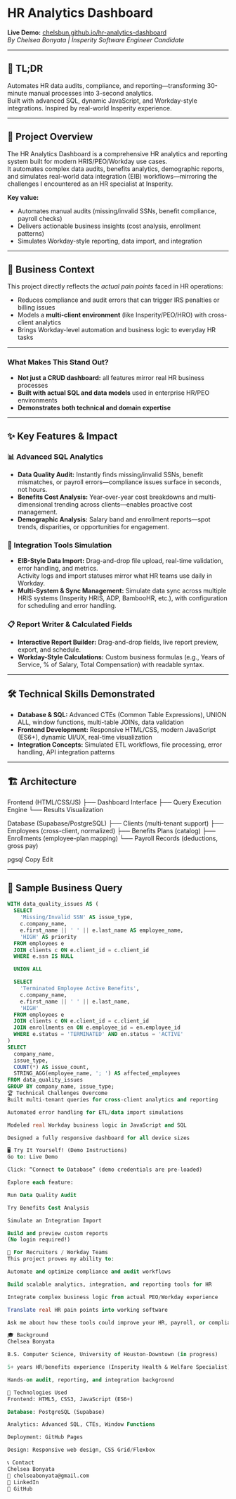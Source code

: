 # HR Analytics Dashboard

**Live Demo:** [chelsbun.github.io/hr-analytics-dashboard](https://chelsbun.github.io/hr-analytics-dashboard)  
*By Chelsea Bonyata | Insperity Software Engineer Candidate*

---

## 🚀 TL;DR

Automates HR data audits, compliance, and reporting—transforming 30-minute manual processes into 3-second analytics.  
Built with advanced SQL, dynamic JavaScript, and Workday-style integrations. Inspired by real-world Insperity experience.

---

## 🎯 Project Overview

The HR Analytics Dashboard is a comprehensive HR analytics and reporting system built for modern HRIS/PEO/Workday use cases.  
It automates complex data audits, benefits analytics, demographic reports, and simulates real-world data integration (EIB) workflows—mirroring the challenges I encountered as an HR specialist at Insperity.

**Key value:**
- Automates manual audits (missing/invalid SSNs, benefit compliance, payroll checks)
- Delivers actionable business insights (cost analysis, enrollment patterns)
- Simulates Workday-style reporting, data import, and integration

---

## 💼 Business Context

This project directly reflects the *actual pain points* faced in HR operations:

- Reduces compliance and audit errors that can trigger IRS penalties or billing issues
- Models a **multi-client environment** (like Insperity/PEO/HRO) with cross-client analytics
- Brings Workday-level automation and business logic to everyday HR tasks

---

### What Makes This Stand Out?

- **Not just a CRUD dashboard:** all features mirror real HR business processes  
- **Built with actual SQL and data models** used in enterprise HR/PEO environments  
- **Demonstrates both technical and domain expertise**

---

## ✨ Key Features & Impact

### 📊 Advanced SQL Analytics

- **Data Quality Audit:** Instantly finds missing/invalid SSNs, benefit mismatches, or payroll errors—compliance issues surface in seconds, not hours.
- **Benefits Cost Analysis:** Year-over-year cost breakdowns and multi-dimensional trending across clients—enables proactive cost management.
- **Demographic Analysis:** Salary band and enrollment reports—spot trends, disparities, or opportunities for engagement.

### 🔌 Integration Tools Simulation

- **EIB-Style Data Import:** Drag-and-drop file upload, real-time validation, error handling, and metrics.  
  Activity logs and import statuses mirror what HR teams use daily in Workday.
- **Multi-System & Sync Management:** Simulate data sync across multiple HRIS systems (Insperity HRIS, ADP, BambooHR, etc.), with configuration for scheduling and error handling.

### 📋 Report Writer & Calculated Fields

- **Interactive Report Builder:** Drag-and-drop fields, live report preview, export, and schedule.
- **Workday-Style Calculations:** Custom business formulas (e.g., Years of Service, % of Salary, Total Compensation) with readable syntax.

---

## 🛠️ Technical Skills Demonstrated

- **Database & SQL:** Advanced CTEs (Common Table Expressions), UNION ALL, window functions, multi-table JOINs, data validation
- **Frontend Development:** Responsive HTML/CSS, modern JavaScript (ES6+), dynamic UI/UX, real-time visualization
- **Integration Concepts:** Simulated ETL workflows, file processing, error handling, API integration patterns

---

## 🏗️ Architecture

Frontend (HTML/CSS/JS)
├── Dashboard Interface
├── Query Execution Engine
└── Results Visualization

Database (Supabase/PostgreSQL)
├── Clients (multi-tenant support)
├── Employees (cross-client, normalized)
├── Benefits Plans (catalog)
├── Enrollments (employee-plan mapping)
└── Payroll Records (deductions, gross pay)

pgsql
Copy
Edit

---

## 📝 Sample Business Query

```sql
WITH data_quality_issues AS (
  SELECT 
    'Missing/Invalid SSN' AS issue_type,
    c.company_name,
    e.first_name || ' ' || e.last_name AS employee_name,
    'HIGH' AS priority
  FROM employees e
  JOIN clients c ON e.client_id = c.client_id
  WHERE e.ssn IS NULL

  UNION ALL

  SELECT 
    'Terminated Employee Active Benefits',
    c.company_name,
    e.first_name || ' ' || e.last_name,
    'HIGH'
  FROM employees e
  JOIN clients c ON e.client_id = c.client_id
  JOIN enrollments en ON e.employee_id = en.employee_id
  WHERE e.status = 'TERMINATED' AND en.status = 'ACTIVE'
)
SELECT 
  company_name,
  issue_type,
  COUNT(*) AS issue_count,
  STRING_AGG(employee_name, '; ') AS affected_employees
FROM data_quality_issues
GROUP BY company_name, issue_type;
🏆 Technical Challenges Overcome
Built multi-tenant queries for cross-client analytics and reporting

Automated error handling for ETL/data import simulations

Modeled real Workday business logic in JavaScript and SQL

Designed a fully responsive dashboard for all device sizes

🖥️ Try It Yourself! (Demo Instructions)
Go to: Live Demo

Click: “Connect to Database” (demo credentials are pre-loaded)

Explore each feature:

Run Data Quality Audit

Try Benefits Cost Analysis

Simulate an Integration Import

Build and preview custom reports
(No login required!)

👤 For Recruiters / Workday Teams
This project proves my ability to:

Automate and optimize compliance and audit workflows

Build scalable analytics, integration, and reporting tools for HR

Integrate complex business logic from actual PEO/Workday experience

Translate real HR pain points into working software

Ask me about how these tools could improve your HR, payroll, or compliance operations!

🎓 Background
Chelsea Bonyata

B.S. Computer Science, University of Houston-Downtown (in progress)

5+ years HR/benefits experience (Insperity Health & Welfare Specialist)

Hands-on audit, reporting, and integration background

🔧 Technologies Used
Frontend: HTML5, CSS3, JavaScript (ES6+)

Database: PostgreSQL (Supabase)

Analytics: Advanced SQL, CTEs, Window Functions

Deployment: GitHub Pages

Design: Responsive web design, CSS Grid/Flexbox

📞 Contact
Chelsea Bonyata
📧 chelseabonyata@gmail.com
💼 LinkedIn
🐙 GitHub

